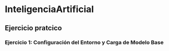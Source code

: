 # InteligenciaArtificial
## Ejercicio pratcico 
### Ejercicio 1: Configuración del Entorno y Carga de Modelo Base

